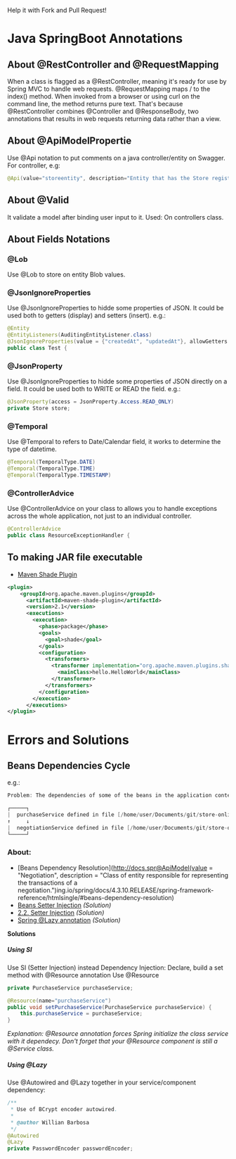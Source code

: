 Help it with Fork and Pull Request!

# Java SpringBoot Annotations

## About @RestController and @RequestMapping
When a class is flagged as a @RestController, meaning it's ready for use by Spring MVC to handle web requests. @RequestMapping maps / to the index() method. When invoked from a browser or using curl on the command line, the method returns pure text. That's because @RestController combines @Controller and @ResponseBody, two annotations that results in web requests returning data rather than a view.

## About @ApiModelPropertie
Use @Api notation to put comments on a java controller/entity on Swagger.
For controller, e.g:
```java
@Api(value="storeentity", description="Entity that has the Store register attributes")
```

## About @Valid
It validate a model after binding user input to it. Used: On controllers class.

## About Fields Notations
### @Lob
Use @Lob to store on entity Blob values.

### @JsonIgnoreProperties
Use @JsonIgnoreProperties to hidde some properties of JSON. It could be used both to getters (display) and setters (insert).
e.g.:
```java
@Entity
@EntityListeners(AuditingEntityListener.class)
@JsonIgnoreProperties(value = {"createdAt", "updatedAt"}, allowGetters = true)
public class Test {
```

### @JsonProperty
Use @JsonIgnoreProperties to hidde some properties of JSON directly on a field. It could be used both to WRITE or READ the field.
e.g.:
```java
@JsonProperty(access = JsonProperty.Access.READ_ONLY)
private Store store;
```

### @Temporal
Use @Temporal to refers to Date/Calendar field, it works to determine the type of datetime.
```java
@Temporal(TemporalType.DATE)
@Temporal(TemporalType.TIME)
@Temporal(TemporalType.TIMESTAMP)
```

### @ControllerAdvice
Use @ControllerAdvice on your class to allows you to handle exceptions across the whole application, not just to an individual controller.

```java
@ControllerAdvice
public class ResourceExceptionHandler {
```

## To making JAR file executable
- [Maven Shade Plugin](https://maven.apache.org/plugins/maven-shade-plugin/)
```xml
<plugin>
    <groupId>org.apache.maven.plugins</groupId>
      <artifactId>maven-shade-plugin</artifactId>
      <version>2.1</version>
      <executions>
        <execution>
          <phase>package</phase>
          <goals>
            <goal>shade</goal>
          </goals>
          <configuration>
            <transformers>
              <transformer implementation="org.apache.maven.plugins.shade.resource.ManifestResourceTransformer">
                <mainClass>hello.HelloWorld</mainClass>
              </transformer>
            </transformers>
          </configuration>
        </execution>
      </executions>
</plugin>
```
# Errors and Solutions

## Beans Dependencies Cycle

e.g.:
```java
Problem: The dependencies of some of the beans in the application context form a cycle

┌─────┐
|  purchaseService defined in file [/home/user/Documents/git/store-online/target/store-online-1.0.0/WEB-INF/classes/br/com/usr/store/services/PurchaseService.class]
↑     ↓
|  negotiationService defined in file [/home/user/Documents/git/store-online/target/store-online-1.0.0/WEB-INF/classes/br/com/usr/store/services/services/NegotiationService.class]
└─────┘
```
### About:
- [Beans Dependency Resolution](http://docs.spr@ApiModel(value = "Negotiation", description = "Class of entity responsible for representing the transactions of a negotiation.")ing.io/spring/docs/4.3.10.RELEASE/spring-framework-reference/htmlsingle/#beans-dependency-resolution)
- [Beans Setter Injection](https://docs.spring.io/spring/docs/4.3.10.RELEASE/spring-framework-reference/htmlsingle/#beans-setter-injection) _(Solution)_
- [2.2. Setter Injection](https://www.baeldung.com/spring-annotations-resource-inject-autowire) _(Solution)_
- [Spring @Lazy annotation](https://www.baeldung.com/spring-lazy-annotation) _(Solution)_

**Solutions**

##### Using SI

Use SI (Setter Injection) instead Dependency Injection: Declare, build a set method with @Resource annotation
Use @Resource
```java
private PurchaseService purchaseService;

@Resource(name="purchaseService")
public void setPurchaseService(PurchaseService purchaseService) {
    this.purchaseService = purchaseService;
}
```
_Explanation: @Resource annotation forces Spring initialize the class service with it dependecy. Don't forget that your @Resource component is still a @Service class._

##### Using @Lazy
Use @Autowired and @Lazy together in your service/component dependency:
```java
/**
 * Use of BCrypt encoder autowired.
 *
 * @author Willian Barbosa
 */
@Autowired
@Lazy
private PasswordEncoder passwordEncoder;
```
